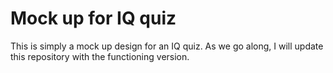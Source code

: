 # Mock up for IQ quiz

This is simply a mock up design for an IQ quiz. As we go along, I will update this repository with the functioning version.
